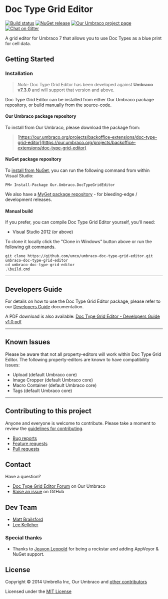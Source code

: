 # Doc Type Grid Editor

[![Build status](https://img.shields.io/appveyor/ci/UMCO/umbraco-doc-type-grid-editor.svg)](https://ci.appveyor.com/project/UMCO/umbraco-doc-type-grid-editor)
[![NuGet release](https://img.shields.io/nuget/v/Our.Umbraco.DocTypeGridEditor.svg)](https://www.nuget.org/packages/Our.Umbraco.DocTypeGridEditor)
[![Our Umbraco project page](https://img.shields.io/badge/our-umbraco-orange.svg)](https://our.umbraco.org/projects/backoffice-extensions/doc-type-grid-editor)
[![Chat on Gitter](https://img.shields.io/badge/gitter-join_chat-green.svg)](https://gitter.im/leekelleher/umbraco-doc-type-grid-editor)


A grid editor for Umbraco 7 that allows you to use Doc Types as a blue print for cell data.


## Getting Started

### Installation

> *Note:* Doc Type Grid Editor has been developed against **Umbraco v7.3.0** and will support that version and above.

Doc Type Grid Editor can be installed from either Our Umbraco package repository, or build manually from the source-code.

#### Our Umbraco package repository

To install from Our Umbraco, please download the package from:

> [https://our.umbraco.org/projects/backoffice-extensions/doc-type-grid-editor](https://our.umbraco.org/projects/backoffice-extensions/doc-type-grid-editor)

#### NuGet package repository

To [install from NuGet](https://www.nuget.org/packages/Our.Umbraco.DocTypeGridEditor), you can run the following command from within Visual Studio:

	PM> Install-Package Our.Umbraco.DocTypeGridEditor

We also have a [MyGet package repository](https://www.myget.org/gallery/umbraco-packages) - for bleeding-edge / development releases.

#### Manual build

If you prefer, you can compile  Doc Type Grid Editor yourself, you'll need:

* Visual Studio 2012 (or above)

To clone it locally click the "Clone in Windows" button above or run the following git commands.

	git clone https://github.com/umco/umbraco-doc-type-grid-editor.git umbraco-doc-type-grid-editor
	cd umbraco-doc-type-grid-editor
	.\build.cmd

---

## Developers Guide

For details on how to use the Doc Type Grid Editor package, please refer to our [Developers Guide](docs/developers-guide.md) documentation.

A PDF download is also available: [Doc Type Grid Editor - Developers Guide v1.0.pdf](docs/Doc-Type-Grid-Editor--Developers-Guide-v1.0.pdf)

---

## Known Issues

Please be aware that not all property-editors will work within Doc Type Grid Editor. The following property-editors are known to have compatibility issues:

* Upload (default Umbraco core)
* Image Cropper (default Umbraco core)
* Macro Container (default Umbraco core)
* Tags (default Umbraco core)

---

## Contributing to this project

Anyone and everyone is welcome to contribute. Please take a moment to review the [guidelines for contributing](CONTRIBUTING.md).

* [Bug reports](CONTRIBUTING.md#bugs)
* [Feature requests](CONTRIBUTING.md#features)
* [Pull requests](CONTRIBUTING.md#pull-requests)


## Contact

Have a question?

* [Doc Type Grid Editor Forum](https://our.umbraco.org/projects/backoffice-extensions/doc-type-grid-editor/doc-type-grid-editor-feedback/) on Our Umbraco
* [Raise an issue](https://github.com/umco/umbraco-doc-type-grid-editor/issues) on GitHub


## Dev Team

* [Matt Brailsford](https://github.com/mattbrailsford)
* [Lee Kelleher](https://github.com/leekelleher)

### Special thanks

* Thanks to [Jeavon Leopold](https://github.com/Jeavon) for being a rockstar and adding AppVeyor &amp; NuGet support.


## License

Copyright &copy; 2014 Umbrella Inc, Our Umbraco and [other contributors](https://github.com/umco/umbraco-doc-type-grid-editor/graphs/contributors)

Licensed under the [MIT License](LICENSE.md)
